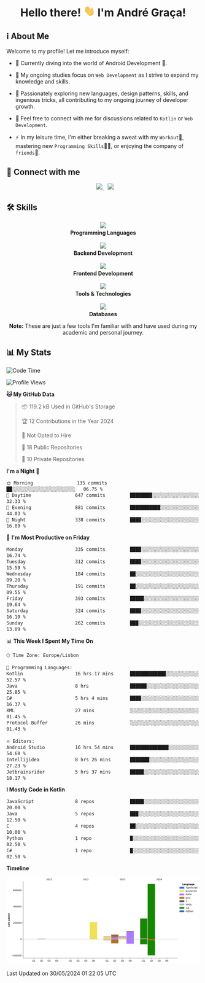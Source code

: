 <h1 align="center">Hello there! <img src="https://raw.githubusercontent.com/ABSphreak/ABSphreak/master/gifs/Hi.gif" width="30"> I'm André Graça!</h1>

## ℹ️ About Me

Welcome to my profile! Let me introduce myself:

- 🔭 Currently diving into the world of Android Development 📱.

- 🌱 My ongoing studies focus on `Web Development` as I strive to expand my knowledge and skills.
 
- 🚀 Passionately exploring new languages, design patterns, skills, and ingenious tricks, all contributing to my ongoing journey of developer growth.

- 💬 Feel free to connect with me for discussions related to `Kotlin` or `Web Development`.

- ⚡ In my leisure time, I'm either breaking a sweat with my `Workout`💪, mastering new `Programming Skills`👨‍💻, or enjoying the company of `friends`👥.

## 🤝 Connect with me

<p align="center">
  <a style="margin-left: 10px;" target="_blank" href="mailto:sindrome.gracinha@gmail.com">
    <img width="50px" src="https://play-lh.googleusercontent.com/KSuaRLiI_FlDP8cM4MzJ23ml3og5Hxb9AapaGTMZ2GgR103mvJ3AAnoOFz1yheeQBBI">
  </a>
  <a style="margin-left: 10px;" target="_blank" href="https://twitter.com/Andre_Graca3">
    <img src="https://skillicons.dev/icons?i=twitter">
  </a>
</p>

## 🛠️ Skills

<div align="center">
  <p align="center">
    <img src="https://skillicons.dev/icons?i=kotlin,java,js,ts,python,c&perline=6" /><br/>
    <b>Programming Languages</b><br/><br/>
    <img src="https://skillicons.dev/icons?i=spring,nodejs,express&perline=5" /><br/>
    <b>Backend Development</b><br/><br/>
    <img src="https://skillicons.dev/icons?i=react,nextjs,html,css,bootstrap,tailwind&perline=6" /><br/>
    <b>Frontend Development</b><br/><br/>
    <img src="https://skillicons.dev/icons?i=docker,linux,bash,git,github,androidstudio,jenkins,postman&perline=9" /><br/>
    <b>Tools & Technologies</b><br/><br/>
    <img src="https://skillicons.dev/icons?i=postgres,mongodb&perline=2" /><br/>
    <b>Databases</b>
  </p> 
  <p align="center"><b>Note:</b> These are just a few tools I'm familiar with and have used during my academic and personal journey.</p>
</div>

## 📊 My Stats

<!--START_SECTION:waka-->
![Code Time](http://img.shields.io/badge/Code%20Time-1%2C130%20hrs%2055%20mins-blue)

![Profile Views](http://img.shields.io/badge/Profile%20Views-0-blue)

**🐱 My GitHub Data** 

> 📦 119.2 kB Used in GitHub's Storage 
 > 
> 🏆 12 Contributions in the Year 2024
 > 
> 🚫 Not Opted to Hire
 > 
> 📜 18 Public Repositories 
 > 
> 🔑 10 Private Repositories 
 > 
**I'm a Night 🦉** 

```text
🌞 Morning                135 commits         ██░░░░░░░░░░░░░░░░░░░░░░░   06.75 % 
🌆 Daytime                647 commits         ████████░░░░░░░░░░░░░░░░░   32.33 % 
🌃 Evening                881 commits         ███████████░░░░░░░░░░░░░░   44.03 % 
🌙 Night                  338 commits         ████░░░░░░░░░░░░░░░░░░░░░   16.89 % 
```
📅 **I'm Most Productive on Friday** 

```text
Monday                   335 commits         ████░░░░░░░░░░░░░░░░░░░░░   16.74 % 
Tuesday                  312 commits         ████░░░░░░░░░░░░░░░░░░░░░   15.59 % 
Wednesday                184 commits         ██░░░░░░░░░░░░░░░░░░░░░░░   09.20 % 
Thursday                 191 commits         ██░░░░░░░░░░░░░░░░░░░░░░░   09.55 % 
Friday                   393 commits         █████░░░░░░░░░░░░░░░░░░░░   19.64 % 
Saturday                 324 commits         ████░░░░░░░░░░░░░░░░░░░░░   16.19 % 
Sunday                   262 commits         ███░░░░░░░░░░░░░░░░░░░░░░   13.09 % 
```


📊 **This Week I Spent My Time On** 

```text
🕑︎ Time Zone: Europe/Lisbon

💬 Programming Languages: 
Kotlin                   16 hrs 17 mins      █████████████░░░░░░░░░░░░   52.57 % 
Java                     8 hrs               ██████░░░░░░░░░░░░░░░░░░░   25.85 % 
C#                       5 hrs 4 mins        ████░░░░░░░░░░░░░░░░░░░░░   16.37 % 
XML                      27 mins             ░░░░░░░░░░░░░░░░░░░░░░░░░   01.45 % 
Protocol Buffer          26 mins             ░░░░░░░░░░░░░░░░░░░░░░░░░   01.43 % 

🔥 Editors: 
Android Studio           16 hrs 54 mins      ██████████████░░░░░░░░░░░   54.60 % 
Intellijidea             8 hrs 26 mins       ███████░░░░░░░░░░░░░░░░░░   27.23 % 
Jetbrainsrider           5 hrs 37 mins       █████░░░░░░░░░░░░░░░░░░░░   18.17 % 
```

**I Mostly Code in Kotlin** 

```text
JavaScript               8 repos             █████░░░░░░░░░░░░░░░░░░░░   20.00 % 
Java                     5 repos             ███░░░░░░░░░░░░░░░░░░░░░░   12.50 % 
C                        4 repos             ██░░░░░░░░░░░░░░░░░░░░░░░   10.00 % 
Python                   1 repo              █░░░░░░░░░░░░░░░░░░░░░░░░   02.50 % 
C#                       1 repo              █░░░░░░░░░░░░░░░░░░░░░░░░   02.50 % 
```



**Timeline**

![Lines of Code chart](https://raw.githubusercontent.com/AndreGraca3/AndreGraca3/main/assets/bar_graph.png)


 Last Updated on 30/05/2024 01:22:05 UTC
<!--END_SECTION:waka-->

